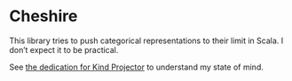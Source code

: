 # Cheshire

This library tries to push categorical representations to their limit in Scala. I don’t expect it to be practical.

See [the dedication for Kind Projector](https://github.com/non/kind-projector#dedication) to understand my state of mind.
